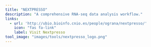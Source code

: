 ```yaml
---
title: "NEXTPRESSO"
description: "A comprehensive RNA-seq data analysis workflow."
links:
  - url: 'http://ubio.bioinfo.cnio.es/people/ograna/nextpresso/'
    icon: "fas fa-link"
    label: Visit Nextpresso
tool_image: "images/tools/nextpresso_logo.png"
---
```

